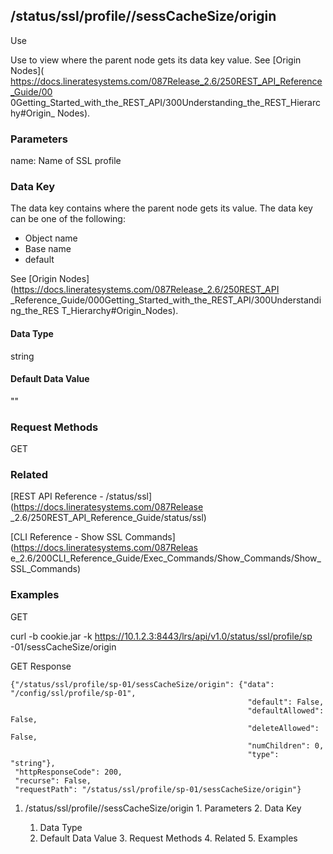 ## /status/ssl/profile/<name>/sessCacheSize/origin

Use

Use to view where the parent node gets its data key value. See [Origin Nodes](
https://docs.lineratesystems.com/087Release_2.6/250REST_API_Reference_Guide/00
0Getting_Started_with_the_REST_API/300Understanding_the_REST_Hierarchy#Origin_
Nodes).

### Parameters

name: Name of SSL profile

### Data Key

The data key contains where the parent node gets its value. The data key can
be one of the following:

  * Object name
  * Base name
  * default

See [Origin Nodes](https://docs.lineratesystems.com/087Release_2.6/250REST_API
_Reference_Guide/000Getting_Started_with_the_REST_API/300Understanding_the_RES
T_Hierarchy#Origin_Nodes).

#### Data Type

string

#### Default Data Value

""

### Request Methods

GET

### Related

[REST API Reference - /status/ssl](https://docs.lineratesystems.com/087Release
_2.6/250REST_API_Reference_Guide/status/ssl)

[CLI Reference - Show SSL Commands](https://docs.lineratesystems.com/087Releas
e_2.6/200CLI_Reference_Guide/Exec_Commands/Show_Commands/Show_SSL_Commands)

### Examples

GET

curl -b cookie.jar -k https://10.1.2.3:8443/lrs/api/v1.0/status/ssl/profile/sp
-01/sessCacheSize/origin

GET Response

    
    {"/status/ssl/profile/sp-01/sessCacheSize/origin": {"data": "/config/ssl/profile/sp-01",
                                                         "default": False,
                                                         "defaultAllowed": False,
                                                         "deleteAllowed": False,
                                                         "numChildren": 0,
                                                         "type": "string"},
     "httpResponseCode": 200,
     "recurse": False,
     "requestPath": "/status/ssl/profile/sp-01/sessCacheSize/origin"}
    

  1. /status/ssl/profile/<name>/sessCacheSize/origin
    1. Parameters
    2. Data Key
      1. Data Type
      2. Default Data Value
    3. Request Methods
    4. Related
    5. Examples

